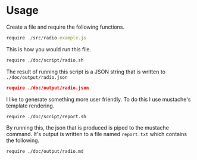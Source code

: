 # Usage

Create a file and require the following functions.

```js
require ./src/radio.example.js
```

This is how you would run this file.

```bash
require ./doc/script/radio.sh
```

The result of running this script is a JSON string that is written to
`./doc/output/radio.json`

```json
require ./doc/output/radio.json
```

I like to generate something more user friendly. To do this I use mustache's
template rendering.

```bash
require ./doc/script/report.sh
```

By running this, the json that is produced is piped to the mustache command.
It's output is written to a file named `report.txt` which contains the
following.

```txt
require ./doc/output/radio.md
```

